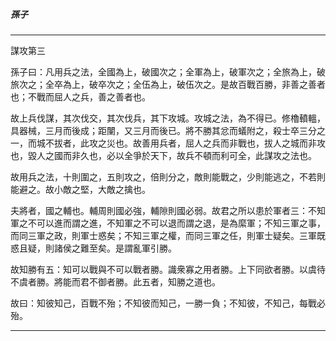 

##### 孫子

* * *

謀攻第三

孫子曰：凡用兵之法，全國為上，破國次之；全軍為上，破軍次之；全旅為上，破旅次之；全卒為上，破卒次之；全伍為上，破伍次之。是故百戰百勝，非善之善者也；不戰而屈人之兵，善之善者也。

故上兵伐謀，其次伐交，其次伐兵，其下攻城。攻城之法，為不得已。修櫓轒轀，具器械，三月而後成；距闉，又三月而後已。將不勝其忿而蟻附之，殺士卒三分之一，而城不拔者，此攻之災也。故善用兵者，屈人之兵而非戰也，拔人之城而非攻也，毀人之國而非久也，必以全爭於天下，故兵不頓而利可全，此謀攻之法也。

故用兵之法，十則圍之，五則攻之，倍則分之，敵則能戰之，少則能逃之，不若則能避之。故小敵之堅，大敵之擒也。

夫將者，國之輔也。輔周則國必強，輔隙則國必弱。故君之所以患於軍者三：不知軍之不可以進而謂之進，不知軍之不可以退而謂之退，是為縻軍；不知三軍之事，而同三軍之政，則軍士惑矣；不知三軍之權，而同三軍之任，則軍士疑矣。三軍既惑且疑，則諸侯之難至矣。是謂亂軍引勝。

故知勝有五：知可以戰與不可以戰者勝。識衆寡之用者勝。上下同欲者勝。以虞待不虞者勝。將能而君不御者勝。此五者，知勝之道也。

故曰：知彼知己，百戰不殆；不知彼而知己，一勝一負；不知彼，不知己，每戰必殆。

* * *


